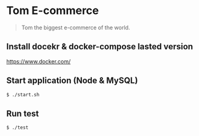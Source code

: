 # Tom E-commerce
> Tom the biggest e-commerce of the world.  

Install docekr & docker-compose lasted version
------------
https://www.docker.com/

Start application (Node & MySQL)
------------
```sh
$ ./start.sh
```

Run test
------------
```
$ ./test
```